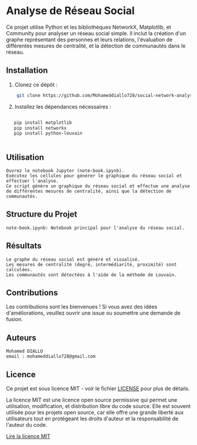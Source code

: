 # Analyse de Réseau Social

Ce projet utilise Python et les bibliothèques NetworkX, Matplotlib, et Community pour analyser un réseau social simple. Il inclut la création d'un graphe représentant des personnes et leurs relations, l'évaluation de différentes mesures de centralité, et la détection de communautés dans le réseau.

## Installation

1. Clonez ce dépôt :

```bash
    git clone https://github.com/Mohameddiallo728/social-network-analysis.git
```

2. Installez les dépendances nécessaires :

 ```bash

    pip install matplotlib
    pip install networkx
    pip install python-louvain
    
 ```

## Utilisation
    Ouvrez le notebook Jupyter (note-book.ipynb).
    Exécutez les cellules pour générer le graphique du réseau social et effectuer l'analyse.
    Ce script génère un graphique du réseau social et effectue une analyse de différentes mesures de centralité, ainsi que la détection de communautés.

## Structure du Projet

    note-book.ipynb: Notebook principal pour l'analyse du réseau social.

## Résultats

    Le graphe du réseau social est généré et visualisé.
    Les mesures de centralité (degré, intermédiarité, proximité) sont calculées.
    Les communautés sont détectées à l'aide de la méthode de Louvain.

## Contributions

Les contributions sont les bienvenues ! Si vous avez des idées d'améliorations, veuillez ouvrir une issue ou soumettre une demande de fusion.

## Auteurs

    Mohamed DIALLO
    email : mohameddiallo728@gmail.com

## Licence

Ce projet est sous licence MIT - voir le fichier [LICENSE](https://opensource.org/licenses/MIT) pour plus de détails.

La licence MIT est une licence open source permissive qui permet une utilisation, modification, et distribution libre du code source. Elle est souvent utilisée pour les projets open source, car elle offre une grande liberté aux utilisateurs tout en protégeant les droits d'auteur et la responsabilité de l'auteur du code.

[Lire la licence MIT](https://opensource.org/licenses/MIT)

